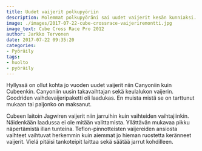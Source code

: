 ```yaml
---
title: Uudet vaijerit polkupyöriin
description: Molemmat polkupyöräni sai uudet vaijerit kesän kunniaksi.
image: ./images/2017-07-22-cube-crossrace-vaijeriremontti.jpg
image_text: Cube Cross Race Pro 2012
author: Jarkko Tervonen
date: 2017-07-22 09:35:20
categories:
- Pyöräily
tags:
- huolto
- pyöräily
---
```

Hyllyssä on ollut kohta jo vuoden uudet vaijerit niin Canyoniin kuin Cubeenkin. Canyoniin uusin takavaihtajan sekä keulalukon vaijerin. Goodriden vaihdevaijeripaketti oli laadukas. En muista mistä se on tarttunut mukaan tai paljonko on maksanut.

Cubeen laitoin Jagwiren vaijerit niin jarruihin kuin vaihteiden vaihtajiinkin. Näidenkään laadussa ei ole mitään valittamista. Yllättävän mukavaa pikku näpertämistä illan tunteina. Teflon-pinnotteisten vaijereiden ansiosta vaihteet vaihtuvat herkemmin kuin aiemmat jo hieman ruostetta keränneet vaijerit. Vielä pitäisi tankoteipit laittaa sekä säätää jarrut kohdilleen.
